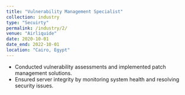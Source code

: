 ```yaml
---
title: "Vulnerability Management Specialist"
collection: industry
type: "Secuirty"
permalink: /industry/2/
venue: "Airliquide"
date: 2020-10-01
date_end: 2022-10-01
location: "Cairo, Egypt"
---
```

- Conducted vulnerability assessments and implemented patch management solutions.  
- Ensured server integrity by monitoring system health and resolving security issues.
